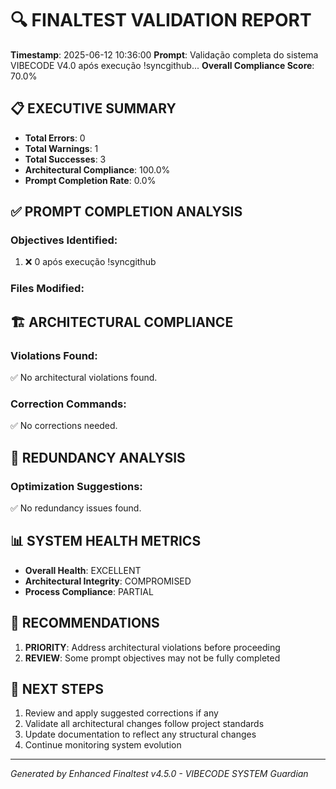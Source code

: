 # 🔍 FINALTEST VALIDATION REPORT

**Timestamp**: 2025-06-12 10:36:00
**Prompt**: Validação completa do sistema VIBECODE V4.0 após execução !syncgithub...
**Overall Compliance Score**: 70.0%

## 📋 EXECUTIVE SUMMARY

- **Total Errors**: 0
- **Total Warnings**: 1
- **Total Successes**: 3
- **Architectural Compliance**: 100.0%
- **Prompt Completion Rate**: 0.0%

## ✅ PROMPT COMPLETION ANALYSIS

### Objectives Identified:
1. ❌ 0 após execução !syncgithub

### Files Modified:

## 🏗️ ARCHITECTURAL COMPLIANCE

### Violations Found:
✅ No architectural violations found.

### Correction Commands:
✅ No corrections needed.

## 🔄 REDUNDANCY ANALYSIS

### Optimization Suggestions:
✅ No redundancy issues found.

## 📊 SYSTEM HEALTH METRICS

- **Overall Health**: EXCELLENT
- **Architectural Integrity**: COMPROMISED
- **Process Compliance**: PARTIAL

## 🎯 RECOMMENDATIONS

1. **PRIORITY**: Address architectural violations before proceeding
2. **REVIEW**: Some prompt objectives may not be fully completed

## 🔧 NEXT STEPS

1. Review and apply suggested corrections if any
2. Validate all architectural changes follow project standards
3. Update documentation to reflect any structural changes
4. Continue monitoring system evolution

---
*Generated by Enhanced Finaltest v4.5.0 - VIBECODE SYSTEM Guardian*
